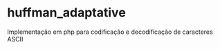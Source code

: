 huffman_adaptative
==================

Implementação em php para codificação e decodificação de caracteres ASCII
